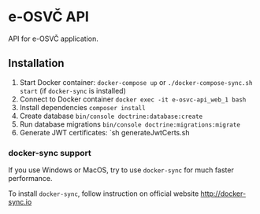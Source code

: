 # e-OSVČ API

API for e-OSVČ application.

## Installation

1. Start Docker container:  `docker-compose up` or `./docker-compose-sync.sh start` (if `docker-sync` is installed)
2. Connect to Docker container `docker exec -it e-osvc-api_web_1 bash`
3. Install dependencies `composer install`
4. Create database `bin/console doctrine:database:create`
5. Run database migrations `bin/console doctrine:migrations:migrate`
6. Generate JWT certificates: `sh generateJwtCerts.sh

### docker-sync support

If you use Windows or MacOS, try to use `docker-sync` for much faster performance.

To install `docker-sync`, follow instruction on official website http://docker-sync.io



